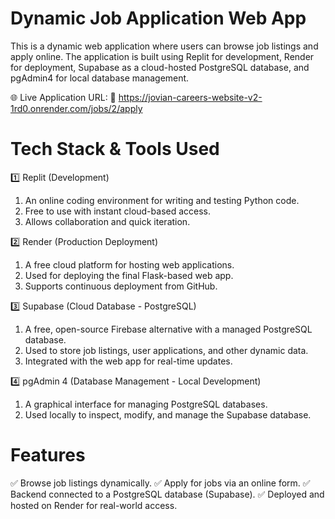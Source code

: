 
# Dynamic Job Application Web App
This is a dynamic web application where users can browse job listings and apply online. The application is built using Replit for development, Render for deployment, Supabase as a cloud-hosted PostgreSQL database, and pgAdmin4 for local database management.

🌐 Live Application URL:
🔗 https://jovian-careers-website-v2-1rd0.onrender.com/jobs/2/apply

# Tech Stack & Tools Used

1️⃣ Replit (Development)
1. An online coding environment for writing and testing Python code.
2. Free to use with instant cloud-based access.
3. Allows collaboration and quick iteration.

2️⃣ Render (Production Deployment)
1. A free cloud platform for hosting web applications.
2. Used for deploying the final Flask-based web app.
3. Supports continuous deployment from GitHub.

3️⃣ Supabase (Cloud Database - PostgreSQL)
1. A free, open-source Firebase alternative with a managed PostgreSQL database.
2. Used to store job listings, user applications, and other dynamic data.
3. Integrated with the web app for real-time updates.


4️⃣ pgAdmin 4 (Database Management - Local Development)
1. A graphical interface for managing PostgreSQL databases.
2. Used locally to inspect, modify, and manage the Supabase database.


# Features
✅ Browse job listings dynamically.
✅ Apply for jobs via an online form.
✅ Backend connected to a PostgreSQL database (Supabase).
✅ Deployed and hosted on Render for real-world access.

